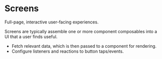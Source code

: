 <!-- This Source Code Form is subject to the terms of the Mozilla Public
   - License, v. 2.0. If a copy of the MPL was not distributed with this
   - file, You can obtain one at https://mozilla.org/MPL/2.0/. -->
# Screens

Full-page, interactive user-facing experiences.

Screens are typically assemble one or more component composables into a UI that
a user finds useful.
 - Fetch relevant data, which is then passed to a component for rendering.
 - Configure listeners and reactions to button taps/events. 